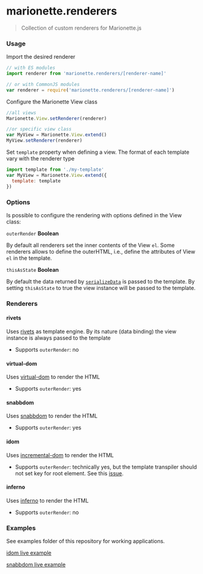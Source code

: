 # marionette.renderers

> Collection of custom renderers for Marionette.js

### Usage

Import the desired renderer
 
```javascript
// with ES modules
import renderer from 'marionette.renderers/[renderer-name]'

// or with CommonJS modules
var renderer = require('marionette.renderers/[renderer-name]')
  ```
  
  
Configure the Marionette View class
```javascript
//all views
Marionette.View.setRenderer(renderer)

//or specific view class
var MyView = Marionette.View.extend()
MyView.setRenderer(renderer)
```
  
Set `template` property when defining a view. The format of each template vary with the renderer type

```javascript
import template from './my-template'
var MyView = Marionette.View.extend({
  template: template
})
```

### Options

Is possible to configure the rendering with options defined in the View class:

`outerRender` **Boolean**

By default all renderers set the inner contents of the View `el`. Some renderers allows to
define the outerHTML, i.e., define the attributes of View `el` in the template.

`thisAsState` **Boolean**

By default the data returned by [`serializeData`](https://marionettejs.com/docs/master/template.html#serializing-model-and-collection-data) is passed to the template. By setting `thisAsState` to true
the view instance will be passed to the template.

### Renderers

#### rivets

Uses [rivets](http://rivetsjs.com) as template engine. By its nature (data binding) the view instance is always passed to the template

 * Supports `outerRender`: no 
 
#### virtual-dom

Uses [virtual-dom](https://github.com/Matt-Esch/virtual-dom) to render the HTML

 * Supports `outerRender`: yes  
 
#### snabbdom

Uses [snabbdom](https://github.com/snabbdom/snabbdom) to render the HTML

 * Supports `outerRender`: yes
 
#### idom

Uses [incremental-dom](https://github.com/google/incremental-dom) to render the HTML

 * Supports `outerRender`: technically yes, but the template transpiler should not
  set key for root element. See this [issue](https://github.com/davidjamesstone/superviews.js/issues/39).

#### inferno

Uses [inferno](https://github.com/infernojs/inferno/) to render the HTML

 * Supports `outerRender`: no


### Examples

See examples folder of this repository for working applications.

[idom live example](https://blikblum.github.io/marionette.renderers/examples/idom/dist/)

[snabbdom live example](https://blikblum.github.io/marionette.renderers/examples/snabbdom/dist/)